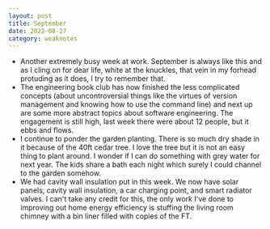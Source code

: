 ```yaml
---
layout: post
title: September
date: 2022-08-27
category: weaknotes
---
```

* Another extremely busy week at work. September is always like this and as I cling on for dear life, white at the knuckles, that vein in my forhead protuding as it does, I try to remember that.
* The engineering book club has now finished the less complicated concepts (about uncontroversial things like the virtues of version management and knowing how to use the command line) and next up are some more abstract topics about software engineering. The engagement is still high, last week there were about 12 people, but it ebbs and flows.
* I continue to ponder the garden planting. There is so much dry shade in it because of the 40ft cedar tree. I love the tree but it is not an easy thing to plant around. I wonder if I can do something with grey water for next year. The kids share a bath each night which surely I could channel to the garden somehow.
* We had cavity wall insulation put in this week. We now have solar panels, cavity wall insulation, a car charging point, and smart radiator valves. I can't take any credit for this, the only work I've done to improving out home energy efficiency is stuffing the living room chimney with a bin liner filled with copies of the FT.
